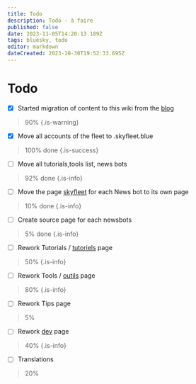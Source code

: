 ```yaml
---
title: Todo
description: Todo - à faire
published: false
date: 2023-11-05T14:20:13.189Z
tags: bluesky, todo
editor: markdown
dateCreated: 2023-10-30T19:52:33.695Z
---
```


# Todo
- [x] Started migration of content to this wiki from the [blog](https://blog.skyfleet.blue)
> 90%
{.is-warning}

- [x] Move all accounts of the fleet to .skyfleet.blue 
> 100% done
{.is-success}

- [ ] Move all tutorials,tools list, news bots 
> 92% done
{.is-info}

- [ ] Move the page [skyfleet](/fr/skyfleet) for each News bot to its own page
> 10% done
{.is-info}

- [ ] Create source page for each newsbots
> 5% done
{.is-info}

- [ ] Rework Tutorials / [tutoriels](/fr/tutoriels) page
> 50%
{.is-info}

- [ ] Rework Tools / [outils](/fr/outils) page
> 80%
{.is-info}

- [ ] Rework Tips page
> 5%
- [ ] Rework [dev](/fr/dev) page
> 40%
{.is-info}

- [ ] Translations
> 20%

